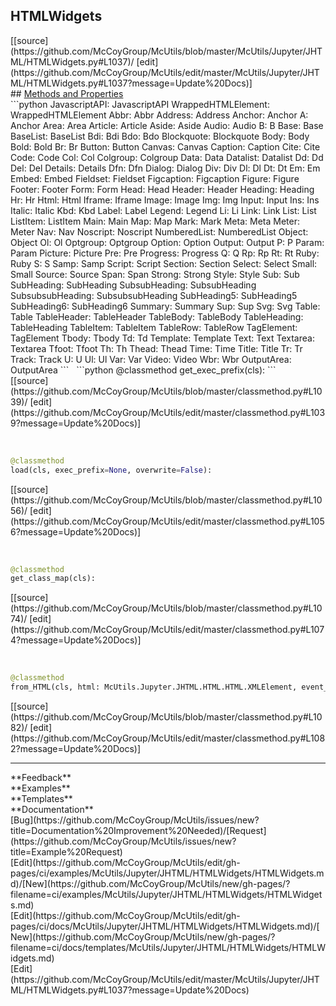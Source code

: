 ## <a id="McUtils.Jupyter.JHTML.HTMLWidgets.HTMLWidgets">HTMLWidgets</a> 

<div class="docs-source-link" markdown="1">
[[source](https://github.com/McCoyGroup/McUtils/blob/master/McUtils/Jupyter/JHTML/HTMLWidgets.py#L1037)/
[edit](https://github.com/McCoyGroup/McUtils/edit/master/McUtils/Jupyter/JHTML/HTMLWidgets.py#L1037?message=Update%20Docs)]
</div>









<div class="collapsible-section">
 <div class="collapsible-section collapsible-section-header" markdown="1">
## <a class="collapse-link" data-toggle="collapse" href="#methods" markdown="1"> Methods and Properties</a> <a class="float-right" data-toggle="collapse" href="#methods"><i class="fa fa-chevron-down"></i></a>
 </div>
 <div class="collapsible-section collapsible-section-body collapse show" id="methods" markdown="1">
 ```python
JavascriptAPI: JavascriptAPI
WrappedHTMLElement: WrappedHTMLElement
Abbr: Abbr
Address: Address
Anchor: Anchor
A: Anchor
Area: Area
Article: Article
Aside: Aside
Audio: Audio
B: B
Base: Base
BaseList: BaseList
Bdi: Bdi
Bdo: Bdo
Blockquote: Blockquote
Body: Body
Bold: Bold
Br: Br
Button: Button
Canvas: Canvas
Caption: Caption
Cite: Cite
Code: Code
Col: Col
Colgroup: Colgroup
Data: Data
Datalist: Datalist
Dd: Dd
Del: Del
Details: Details
Dfn: Dfn
Dialog: Dialog
Div: Div
Dl: Dl
Dt: Dt
Em: Em
Embed: Embed
Fieldset: Fieldset
Figcaption: Figcaption
Figure: Figure
Footer: Footer
Form: Form
Head: Head
Header: Header
Heading: Heading
Hr: Hr
Html: Html
Iframe: Iframe
Image: Image
Img: Img
Input: Input
Ins: Ins
Italic: Italic
Kbd: Kbd
Label: Label
Legend: Legend
Li: Li
Link: Link
List: List
ListItem: ListItem
Main: Main
Map: Map
Mark: Mark
Meta: Meta
Meter: Meter
Nav: Nav
Noscript: Noscript
NumberedList: NumberedList
Object: Object
Ol: Ol
Optgroup: Optgroup
Option: Option
Output: Output
P: P
Param: Param
Picture: Picture
Pre: Pre
Progress: Progress
Q: Q
Rp: Rp
Rt: Rt
Ruby: Ruby
S: S
Samp: Samp
Script: Script
Section: Section
Select: Select
Small: Small
Source: Source
Span: Span
Strong: Strong
Style: Style
Sub: Sub
SubHeading: SubHeading
SubsubHeading: SubsubHeading
SubsubsubHeading: SubsubsubHeading
SubHeading5: SubHeading5
SubHeading6: SubHeading6
Summary: Summary
Sup: Sup
Svg: Svg
Table: Table
TableHeader: TableHeader
TableBody: TableBody
TableHeading: TableHeading
TableItem: TableItem
TableRow: TableRow
TagElement: TagElement
Tbody: Tbody
Td: Td
Template: Template
Text: Text
Textarea: Textarea
Tfoot: Tfoot
Th: Th
Thead: Thead
Time: Time
Title: Title
Tr: Tr
Track: Track
U: U
Ul: Ul
Var: Var
Video: Video
Wbr: Wbr
OutputArea: OutputArea
```
<a id="McUtils.Jupyter.JHTML.HTMLWidgets.HTMLWidgets.get_exec_prefix" class="docs-object-method">&nbsp;</a> 
```python
@classmethod
get_exec_prefix(cls): 
```
<div class="docs-source-link" markdown="1">
[[source](https://github.com/McCoyGroup/McUtils/blob/master/classmethod.py#L1039)/
[edit](https://github.com/McCoyGroup/McUtils/edit/master/classmethod.py#L1039?message=Update%20Docs)]
</div>


<a id="McUtils.Jupyter.JHTML.HTMLWidgets.HTMLWidgets.load" class="docs-object-method">&nbsp;</a> 
```python
@classmethod
load(cls, exec_prefix=None, overwrite=False): 
```
<div class="docs-source-link" markdown="1">
[[source](https://github.com/McCoyGroup/McUtils/blob/master/classmethod.py#L1056)/
[edit](https://github.com/McCoyGroup/McUtils/edit/master/classmethod.py#L1056?message=Update%20Docs)]
</div>


<a id="McUtils.Jupyter.JHTML.HTMLWidgets.HTMLWidgets.get_class_map" class="docs-object-method">&nbsp;</a> 
```python
@classmethod
get_class_map(cls): 
```
<div class="docs-source-link" markdown="1">
[[source](https://github.com/McCoyGroup/McUtils/blob/master/classmethod.py#L1074)/
[edit](https://github.com/McCoyGroup/McUtils/edit/master/classmethod.py#L1074?message=Update%20Docs)]
</div>


<a id="McUtils.Jupyter.JHTML.HTMLWidgets.HTMLWidgets.from_HTML" class="docs-object-method">&nbsp;</a> 
```python
@classmethod
from_HTML(cls, html: McUtils.Jupyter.JHTML.HTML.HTML.XMLElement, event_handlers=None, debug_pane=None, **props): 
```
<div class="docs-source-link" markdown="1">
[[source](https://github.com/McCoyGroup/McUtils/blob/master/classmethod.py#L1082)/
[edit](https://github.com/McCoyGroup/McUtils/edit/master/classmethod.py#L1082?message=Update%20Docs)]
</div>
 </div>
</div>












---


<div markdown="1" class="text-secondary">
<div class="container">
  <div class="row">
   <div class="col" markdown="1">
**Feedback**   
</div>
   <div class="col" markdown="1">
**Examples**   
</div>
   <div class="col" markdown="1">
**Templates**   
</div>
   <div class="col" markdown="1">
**Documentation**   
</div>
   <div class="col" markdown="1">
   
</div>
   <div class="col" markdown="1">
   
</div>
   <div class="col" markdown="1">
   
</div>
</div>
  <div class="row">
   <div class="col" markdown="1">
[Bug](https://github.com/McCoyGroup/McUtils/issues/new?title=Documentation%20Improvement%20Needed)/[Request](https://github.com/McCoyGroup/McUtils/issues/new?title=Example%20Request)   
</div>
   <div class="col" markdown="1">
[Edit](https://github.com/McCoyGroup/McUtils/edit/gh-pages/ci/examples/McUtils/Jupyter/JHTML/HTMLWidgets/HTMLWidgets.md)/[New](https://github.com/McCoyGroup/McUtils/new/gh-pages/?filename=ci/examples/McUtils/Jupyter/JHTML/HTMLWidgets/HTMLWidgets.md)   
</div>
   <div class="col" markdown="1">
[Edit](https://github.com/McCoyGroup/McUtils/edit/gh-pages/ci/docs/McUtils/Jupyter/JHTML/HTMLWidgets/HTMLWidgets.md)/[New](https://github.com/McCoyGroup/McUtils/new/gh-pages/?filename=ci/docs/templates/McUtils/Jupyter/JHTML/HTMLWidgets/HTMLWidgets.md)   
</div>
   <div class="col" markdown="1">
[Edit](https://github.com/McCoyGroup/McUtils/edit/master/McUtils/Jupyter/JHTML/HTMLWidgets.py#L1037?message=Update%20Docs)   
</div>
   <div class="col" markdown="1">
   
</div>
   <div class="col" markdown="1">
   
</div>
   <div class="col" markdown="1">
   
</div>
</div>
</div>
</div>